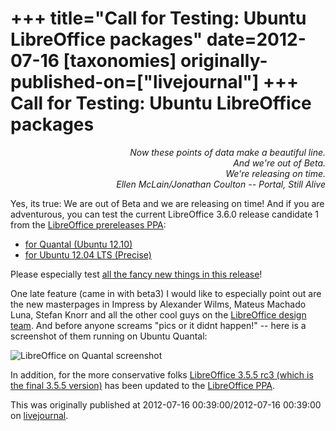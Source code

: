 +++
title="Call for Testing: Ubuntu LibreOffice packages"
date=2012-07-16
[taxonomies]
originally-published-on=["livejournal"]
+++
Call for Testing: Ubuntu LibreOffice packages
=============================================

<div style="text-align: right;"><em>
Now these points of data make a beautiful line.</br>
And we're out of Beta.</br>
We're releasing on time.</br>
Ellen McLain/Jonathan Coulton -- Portal, Still Alive</br>
</em></div>

Yes, its true: We are out of Beta and we are releasing on time!  And if you are
adventurous, you can test the current LibreOffice 3.6.0 release candidate 1
from the [LibreOffice prereleases PPA](https://launchpad.net/~libreoffice/+archive/libreoffice-prereleases):

* [for Quantal (Ubuntu 12.10)](https://launchpad.net/~libreoffice/+archive/libreoffice-prereleases/+sourcepub/2567713/+listing-archive-extra)
* [for Ubuntu 12.04 LTS (Precise)](https://launchpad.net/~libreoffice/+archive/libreoffice-prereleases/+sourcepub/2567709/+listing-archive-extra)

Please especially test [all the fancy new things in this release](http://wiki.documentfoundation.org/ReleaseNotes/3.6)!

One late feature (came in with beta3) I would like to especially point out are
the new masterpages in Impress by Alexander Wilms, Mateus Machado Luna, Stefan
Knorr and all the other cool guys on the [LibreOffice design team](https://plus.google.com/102673546895803839652/posts). And before anyone screams "pics or it didnt happen!" -- here is a screenshot of them
running on Ubuntu Quantal:

![LibreOffice on Quantal screenshot](/img/lj/2012-04-28-precise-pangolin-wallpaper.png)

In addition, for the more conservative folks
[LibreOffice 3.5.5 rc3 (which is the final 3.5.5 version)](https://launchpad.net/~libreoffice/+archive/ppa/+sourcepub/2567714/+listing-archive-extra)
has been updated to the
[LibreOffice PPA](https://launchpad.net/~libreoffice/+archive/ppa?field.series_filter=precise).

This was originally published at 2012-07-16 00:39:00/2012-07-16 00:39:00 on [livejournal](https://sweetshark.livejournal.com/13972.html).
